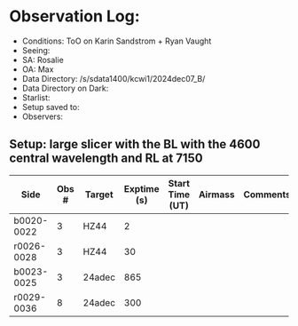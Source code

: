 # Observation Log:

* Conditions: ToO on Karin Sandstrom + Ryan Vaught
* Seeing: 
* SA: Rosalie
* OA: Max
* Data Directory: /s/sdata1400/kcwi1/2024dec07_B/
* Data Directory on Dark: 
* Starlist: 
* Setup saved to: 
* Observers: 

## Setup: large slicer with the BL with the 4600 central wavelength and RL at 7150
| Side | Obs #     | Target    | Exptime (s) | Start Time (UT) | Airmass | Comments                                                   |
|------|-----------|-----------|-------------|-----------------|---------|------------------------------------------------------------|
|b0020-0022|3|HZ44        |2| |||
|r0026-0028|3|HZ44        |30| |||
|b0023-0025|3|24adec        |865| |||
|r0029-0036|8|24adec        |300| |||
